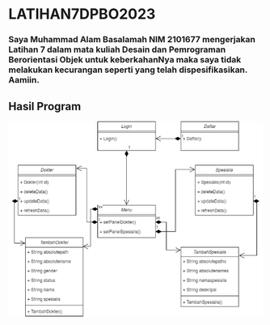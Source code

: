 # LATIHAN7DPBO2023
### Saya Muhammad Alam Basalamah NIM 2101677 mengerjakan Latihan 7 dalam mata kuliah Desain dan Pemrograman Berorientasi Objek untuk keberkahanNya maka saya tidak melakukan kecurangan seperti yang telah dispesifikasikan. Aamiin.


## Hasil Program
![Screenshot](https://github.com/basalamahalam/TP2DPBO2023/blob/main/screenshot/UML.drawio%20(1).png)

